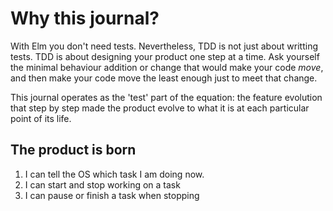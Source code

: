Why this journal?
=================

With Elm you don't need tests. Nevertheless, TDD is not just about writting tests. TDD is about designing your product one step at a time. Ask yourself
the minimal behaviour addition or change that would make your code *move*, and then make your code move the least enough just to meet that change.

This journal operates as the 'test' part of the equation: the feature evolution that step by step made the product evolve to what it is at each particular
point of its life. 

The product is born
-------------------

1. I can tell the OS which task I am doing now.
2. I can start and stop working on a task
3. I can pause or finish a task when stopping
